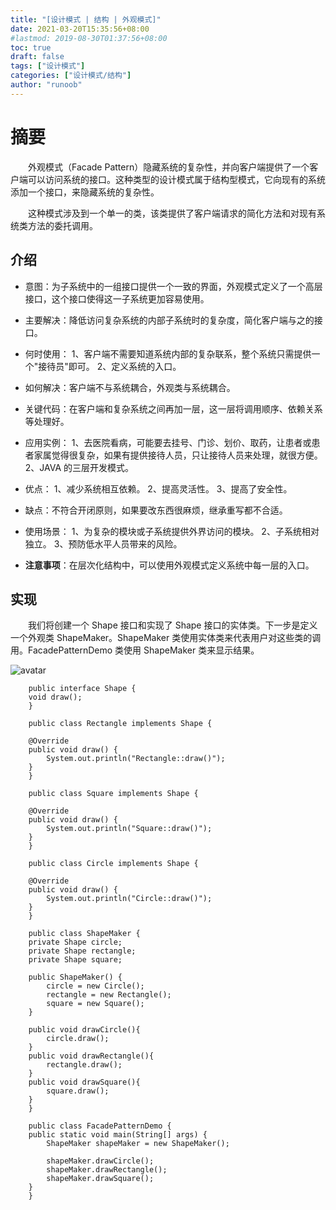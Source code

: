 ```yaml
---
title: "[设计模式 | 结构 | 外观模式]"
date: 2021-03-20T15:35:56+08:00
#lastmod: 2019-08-30T01:37:56+08:00
toc: true
draft: false
tags: ["设计模式"]
categories: ["设计模式/结构"]
author: "runoob"
---
```


# 摘要

&emsp;&emsp;外观模式（Facade Pattern）隐藏系统的复杂性，并向客户端提供了一个客户端可以访问系统的接口。这种类型的设计模式属于结构型模式，它向现有的系统添加一个接口，来隐藏系统的复杂性。

&emsp;&emsp;这种模式涉及到一个单一的类，该类提供了客户端请求的简化方法和对现有系统类方法的委托调用。

## 介绍

- 意图：为子系统中的一组接口提供一个一致的界面，外观模式定义了一个高层接口，这个接口使得这一子系统更加容易使用。
- 主要解决：降低访问复杂系统的内部子系统时的复杂度，简化客户端与之的接口。
- 何时使用： 1、客户端不需要知道系统内部的复杂联系，整个系统只需提供一个"接待员"即可。 2、定义系统的入口。
- 如何解决：客户端不与系统耦合，外观类与系统耦合。
- 关键代码：在客户端和复杂系统之间再加一层，这一层将调用顺序、依赖关系等处理好。
- 应用实例： 1、去医院看病，可能要去挂号、门诊、划价、取药，让患者或患者家属觉得很复杂，如果有提供接待人员，只让接待人员来处理，就很方便。 2、JAVA 的三层开发模式。

- 优点： 1、减少系统相互依赖。 2、提高灵活性。 3、提高了安全性。
- 缺点：不符合开闭原则，如果要改东西很麻烦，继承重写都不合适。
- 使用场景： 1、为复杂的模块或子系统提供外界访问的模块。 2、子系统相对独立。 3、预防低水平人员带来的风险。
- **注意事项**：在层次化结构中，可以使用外观模式定义系统中每一层的入口。

## 实现

&emsp;&emsp;我们将创建一个 Shape 接口和实现了 Shape 接口的实体类。下一步是定义一个外观类 ShapeMaker。ShapeMaker 类使用实体类来代表用户对这些类的调用。FacadePatternDemo 类使用 ShapeMaker 类来显示结果。

![avatar](https://cdn.jsdelivr.net/gh/facedamon/markdownps2@master/design-pattern/struct/1616383377.jpg)

        public interface Shape {
        void draw();
        }

        public class Rectangle implements Shape {
        
        @Override
        public void draw() {
            System.out.println("Rectangle::draw()");
        }
        }

        public class Square implements Shape {
        
        @Override
        public void draw() {
            System.out.println("Square::draw()");
        }
        }

        public class Circle implements Shape {
        
        @Override
        public void draw() {
            System.out.println("Circle::draw()");
        }
        }

        public class ShapeMaker {
        private Shape circle;
        private Shape rectangle;
        private Shape square;
        
        public ShapeMaker() {
            circle = new Circle();
            rectangle = new Rectangle();
            square = new Square();
        }
        
        public void drawCircle(){
            circle.draw();
        }
        public void drawRectangle(){
            rectangle.draw();
        }
        public void drawSquare(){
            square.draw();
        }
        }

        public class FacadePatternDemo {
        public static void main(String[] args) {
            ShapeMaker shapeMaker = new ShapeMaker();
        
            shapeMaker.drawCircle();
            shapeMaker.drawRectangle();
            shapeMaker.drawSquare();      
        }
        }